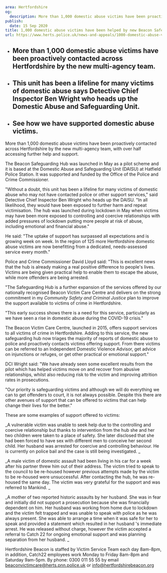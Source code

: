 ```yaml
area: Hertfordshire
og:
  description: More than 1,000 domestic abuse victims have been proactively contacted across Hertfordshire by the new multi-agency team, with over half accessing further help and support.
publish:
  date: 15 Sep 2020
title: 1,000 domestic abuse victims have been helped by new Beacon Safeguarding Hub in Hertfordshire
url: https://www.herts.police.uk/news-and-appeals/1000-domestic-abuse-victims-have-been-helped-by-new-beacon-safeguarding-hub-in-hertfordshire-0624all
```

* ## More than 1,000 domestic abuse victims have been proactively contacted across Hertfordshire by the new multi-agency team.

 * ## This unit has been a lifeline for many victims of domestic abuse says Detective Chief Inspector Ben Wright who heads up the Domestic Abuse and Safeguarding Unit.

 * ## See how we have supported domestic abuse victims.

More than 1,000 domestic abuse victims have been proactively contacted across Hertfordshire by the new multi-agency team, with over half accessing further help and support.

The Beacon Safeguarding Hub was launched in May as a pilot scheme and it is based at the Domestic Abuse and Safeguarding Unit (DAISU) at Hatfield Police Station. It was supported and funded by the Office of the Police and Crime Commissioner.

"Without a doubt, this unit has been a lifeline for many victims of domestic abuse who may not have contacted police or other support services," said Detective Chief Inspector Ben Wright who heads up the DAISU. "In all likelihood, they would have been exposed to further harm and repeat victimisation. The hub was launched during lockdown in May when victims may have been more exposed to controlling and coercive relationships with added pressures of lockdown putting more people at risk of abuse, including emotional and financial abuse."

He said: "The uptake of support has surpassed all expectations and is growing week on week. In the region of 125 more Hertfordshire domestic abuse victims are now benefitting from a dedicated, needs-assessed service every month."

Police and Crime Commissioner David Lloyd said: "This is excellent news that the hub is already making a real positive difference to people's lives. Victims are being given practical help to enable them to escape the abuse, while more offenders are being arrested.

"The Safeguarding Hub is a further expansion of the services offered by our nationally recognised Beacon Victim Care Centre and delivers on the strong commitment in my _Community Safety and Criminal Justice_ plan to improve the support available to victims of crime in Hertfordshire.

"This early success shows there is a need for this service, particularly as we have seen a rise in domestic abuse during the COVID-19 crisis."

The Beacon Victim Care Centre, launched in 2015, offers support services to all victims of crime in Hertfordshire. Adding to this service, the new safeguarding hub now triages the majority of reports of domestic abuse to police and proactively contacts victims offering support. From there victims can be referred to an Independent Domestic Violence Advisor, get advice on injunctions or refuges, or get other practical or emotional support."

DCI Wright said: "We have already seen some excellent results from the pilot which has helped victims move on and recover from abusive relationships, whilst also reducing risk to the victim and improving attrition rates in prosecutions.

"Our priority is safeguarding victims and although we will do everything we can to get offenders to court, it is not always possible. Despite this there are other avenues of support that can be offered to victims that can help change their lives for the better."

These are some examples of support offered to victims:

_A vulnerable victim was unable to seek help due to the controlling and coercive relationship but thanks to intervention from the hub she and her two children were taken to a place of safety. She later disclosed that she had been forced to have sex with different men to conceive her second child. Her husband was arrested for coercive and controlling behaviour. He is currently on police bail and the case is still being investigated. _

_A male victim of domestic assault had been living in his car for a week after his partner threw him out of their address. The victim tried to speak to the council to be re-housed however previous attempts made by the victim to be re-housed were unsuccessful. After contacting the hub, he was re-housed the same day. The victim was very grateful for the support and was referred to Mankind. _

_A mother of two reported historic assaults by her husband. She was in fear and initially did not support a prosecution because she was financially dependent on him. Her husband was working from home due to lockdown and the victim felt trapped and was unable to speak with police as he was always present. She was able to arrange a time when it was safe for her to speak and provided a statement which resulted in her husband 's immediate arrest. He was released without charge, however the victim accepted a referral to Catch 22 for ongoing emotional support and was planning separation from her husband. _

Hertfordshire Beacon is staffed by Victim Service Team each day 8am-8pm, in addition, Catch22 employees work Monday to Friday 8am-8pm and Saturday 9am-5pm. By phone: 0300 011 55 55 by email beaconvictimcare@herts.pnn.police.uk or info@hertfordshirebeacon.org
